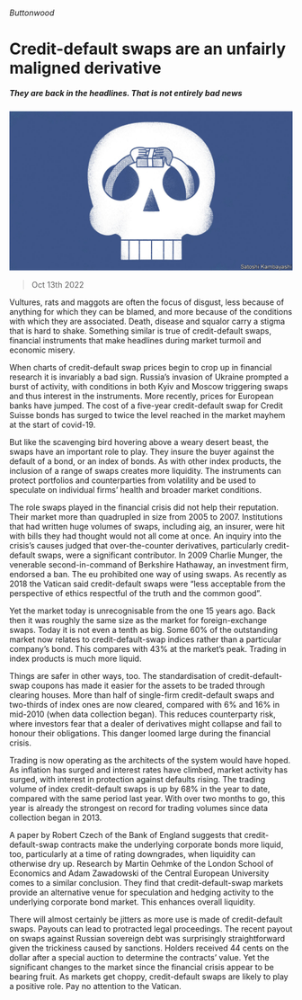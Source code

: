 ###### Buttonwood

# Credit-default swaps are an unfairly maligned derivative 

##### They are back in the headlines. That is not entirely bad news 

![image](images/20221015_FND002.jpg) 

> Oct 13th 2022 

Vultures, rats and maggots are often the focus of disgust, less because of anything for which they can be blamed, and more because of the conditions with which they are associated. Death, disease and squalor carry a stigma that is hard to shake. Something similar is true of credit-default swaps, financial instruments that make headlines during market turmoil and economic misery.

When charts of credit-default swap prices begin to crop up in financial research it is invariably a bad sign. Russia’s invasion of Ukraine prompted a burst of activity, with conditions in both Kyiv and Moscow triggering swaps and thus interest in the instruments. More recently, prices for European banks have jumped. The cost of a five-year credit-default swap for Credit Suisse bonds has surged to twice the level reached in the market mayhem at the start of covid-19.

But like the scavenging bird hovering above a weary desert beast, the swaps have an important role to play. They insure the buyer against the default of a bond, or an index of bonds. As with other index products, the inclusion of a range of swaps creates more liquidity. The instruments can protect portfolios and counterparties from volatility and be used to speculate on individual firms’ health and broader market conditions.

The role swaps played in the financial crisis did not help their reputation. Their market more than quadrupled in size from 2005 to 2007. Institutions that had written huge volumes of swaps, including aig, an insurer, were hit with bills they had thought would not all come at once. An inquiry into the crisis’s causes judged that over-the-counter derivatives, particularly credit-default swaps, were a significant contributor. In 2009 Charlie Munger, the venerable second-in-command of Berkshire Hathaway, an investment firm, endorsed a ban. The eu prohibited one way of using swaps. As recently as 2018 the Vatican said credit-default swaps were “less acceptable from the perspective of ethics respectful of the truth and the common good”.

Yet the market today is unrecognisable from the one 15 years ago. Back then it was roughly the same size as the market for foreign-exchange swaps. Today it is not even a tenth as big. Some 60% of the outstanding market now relates to credit-default-swap indices rather than a particular company’s bond. This compares with 43% at the market’s peak. Trading in index products is much more liquid.

Things are safer in other ways, too. The standardisation of credit-default-swap coupons has made it easier for the assets to be traded through clearing houses. More than half of single-firm credit-default swaps and two-thirds of index ones are now cleared, compared with 6% and 16% in mid-2010 (when data collection began). This reduces counterparty risk, where investors fear that a dealer of derivatives might collapse and fail to honour their obligations. This danger loomed large during the financial crisis. 

Trading is now operating as the architects of the system would have hoped. As inflation has surged and interest rates have climbed, market activity has surged, with interest in protection against defaults rising. The trading volume of index credit-default swaps is up by 68% in the year to date, compared with the same period last year. With over two months to go, this year is already the strongest on record for trading volumes since data collection began in 2013. 

A paper by Robert Czech of the Bank of England suggests that credit-default-swap contracts make the underlying corporate bonds more liquid, too, particularly at a time of rating downgrades, when liquidity can otherwise dry up. Research by Martin Oehmke of the London School of Economics and Adam Zawadowski of the Central European University comes to a similar conclusion. They find that credit-default-swap markets provide an alternative venue for speculation and hedging activity to the underlying corporate bond market. This enhances overall liquidity.

There will almost certainly be jitters as more use is made of credit-default swaps. Payouts can lead to protracted legal proceedings. The recent payout on swaps against Russian sovereign debt was surprisingly straightforward given the trickiness caused by sanctions. Holders received 44 cents on the dollar after a special auction to determine the contracts’ value. Yet the significant changes to the market since the financial crisis appear to be bearing fruit. As markets get choppy, credit-default swaps are likely to play a positive role. Pay no attention to the Vatican. 






